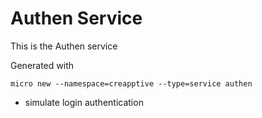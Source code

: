 # Authen Service

This is the Authen service

Generated with

```
micro new --namespace=creapptive --type=service authen
```

* simulate login authentication
